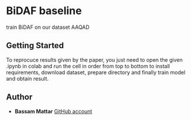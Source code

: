 # BiDAF baseline
train BiDAF on our dataset AAQAD
## Getting Started
To reprocuce results given by the paper, you just need to open the given .ipynb in colab and run the cell in order from top
to bottom to install requirements, download dataset, prepare directory and finally train model and obtain result.
## Author

* **Bassam Mattar** [GitHub account](https://github.com/BassamMattar)
